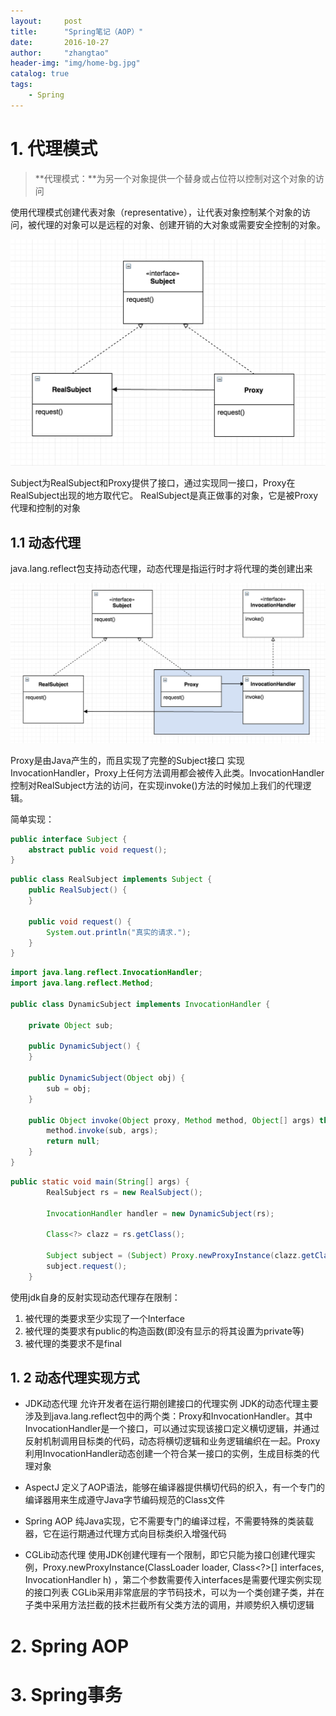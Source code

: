 ```yaml
---
layout:     post
title:      "Spring笔记（AOP）"
date:       2016-10-27
author:     "zhangtao"
header-img: "img/home-bg.jpg"
catalog: true
tags:
    - Spring
---
```



# 1. 代理模式

>**代理模式：**为另一个对象提供一个替身或占位符以控制对这个对象的访问

使用代理模式创建代表对象（representative），让代表对象控制某个对象的访问，被代理的对象可以是远程的对象、创建开销的大对象或需要安全控制的对象。

![](/img/in-post/proxy.png)

Subject为RealSubject和Proxy提供了接口，通过实现同一接口，Proxy在RealSubject出现的地方取代它。
RealSubject是真正做事的对象，它是被Proxy代理和控制的对象

## 1.1 动态代理

java.lang.reflect包支持动态代理，动态代理是指运行时才将代理的类创建出来

![](/img/in-post/invoke.png)

Proxy是由Java产生的，而且实现了完整的Subject接口
实现InvocationHandler，Proxy上任何方法调用都会被传入此类。InvocationHandler控制对RealSubject方法的访问，在实现invoke()方法的时候加上我们的代理逻辑。

简单实现：

```java
public interface Subject {
	abstract public void request();
}
```

```java
public class RealSubject implements Subject {
	public RealSubject() {
	}

	public void request() {
		System.out.println("真实的请求.");
	}
}
```

```java
import java.lang.reflect.InvocationHandler;
import java.lang.reflect.Method;

public class DynamicSubject implements InvocationHandler {

	private Object sub;

	public DynamicSubject() {
	}

	public DynamicSubject(Object obj) {
		sub = obj;
	}

	public Object invoke(Object proxy, Method method, Object[] args) throws Throwable {
		method.invoke(sub, args);
		return null;
	}
}
```

```java
public static void main(String[] args) {
		RealSubject rs = new RealSubject();

		InvocationHandler handler = new DynamicSubject(rs);

		Class<?> clazz = rs.getClass();

		Subject subject = (Subject) Proxy.newProxyInstance(clazz.getClassLoader(), clazz.getInterfaces(), handler);
		subject.request();
	}
```

使用jdk自身的反射实现动态代理存在限制：
1. 被代理的类要求至少实现了一个Interface
2. 被代理的类要求有public的构造函数(即没有显示的将其设置为private等)
3. 被代理的类要求不是final

## 1. 2 动态代理实现方式

- JDK动态代理
允许开发者在运行期创建接口的代理实例
JDK的动态代理主要涉及到java.lang.reflect包中的两个类：Proxy和InvocationHandler。其中InvocationHandler是一个接口，可以通过实现该接口定义横切逻辑，并通过反射机制调用目标类的代码，动态将横切逻辑和业务逻辑编织在一起。Proxy利用InvocationHandler动态创建一个符合某一接口的实例，生成目标类的代理对象

- AspectJ
定义了AOP语法，能够在编译器提供横切代码的织入，有一个专门的编译器用来生成遵守Java字节编码规范的Class文件

- Spring AOP
纯Java实现，它不需要专门的编译过程，不需要特殊的类装载器，它在运行期通过代理方式向目标类织入增强代码

- CGLib动态代理
使用JDK创建代理有一个限制，即它只能为接口创建代理实例，Proxy.newProxyInstance(ClassLoader loader, Class<?>[] interfaces, InvocationHandler h) ，第二个参数需要传入interfaces是需要代理实例实现的接口列表
CGLib采用非常底层的字节码技术，可以为一个类创建子类，并在子类中采用方法拦截的技术拦截所有父类方法的调用，并顺势织入横切逻辑

# 2. Spring AOP
# 3. Spring事务
